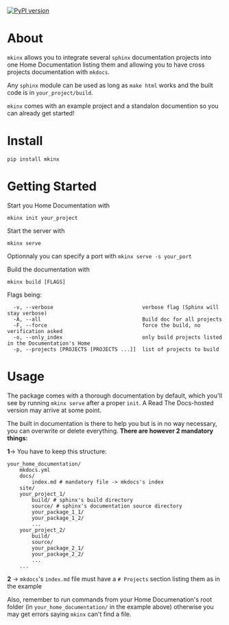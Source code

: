 [![PyPI version](https://badge.fury.io/py/mkinx.svg)](https://badge.fury.io/py/mkinx)

# About

`mkinx` allows you to integrate several `sphinx` documentation projects into one Home Documentation listing them and allowing you to have cross projects documentation with `mkdocs`. 

Any `sphinx` module can be used as long as `make html` works and the built code is in `your_project/build`.

`mkinx` comes with an example project and a standalon documention so you can already get started!

# Install

```
pip install mkinx
```

# Getting Started

Start you Home Documentation with 

```
mkinx init your_project
```

Start the server with 

```
mkinx serve
```

Optionnaly you can specify a port with `mkinx serve -s your_port`

Build the documentation with 

```
mkinx build [FLAGS]
```

Flags being:

```
  -v, --verbose                             verbose flag (Sphinx will stay verbose)
  -A, --all                                 Build doc for all projects
  -F, --force                               force the build, no verification asked
  -o, --only_index                          only build projects listed in the Documentation's Home
  -p, --projects [PROJECTS [PROJECTS ...]]  list of projects to build
```

# Usage

The package comes with a thorough documentation by default, which you'll see by running `mkinx serve` after a proper `init`. A Read The Docs-hosted version may arrive at some point. 

The built in documentation is there to help you but is in no way necessary, you can overwrite or delete everything. **There are however 2 mandatory things:**

**1**-> You have to keep this structure:

```
your_home_documentation/
    mkdocs.yml
    docs/
        index.md # mandatory file -> mkdocs's index
    site/
    your_project_1/
        build/ # sphinx's build directory
        source/ # sphinx's documentation source directory
        your_package_1_1/
        your_package_1_2/
        ...
    your_project_2/
        build/
        source/
        your_package_2_1/
        your_package_2_2/
        ...
    ...
```

**2** -> `mkdocs`'s `index.md` file must have a `# Projects` section listing them as in the example

Also, remember to run commands from your Home Documenation's root folder (in `your_home_documentation/` in the example above) otherwise you may get errors saying `mkinx` can't find a file.

